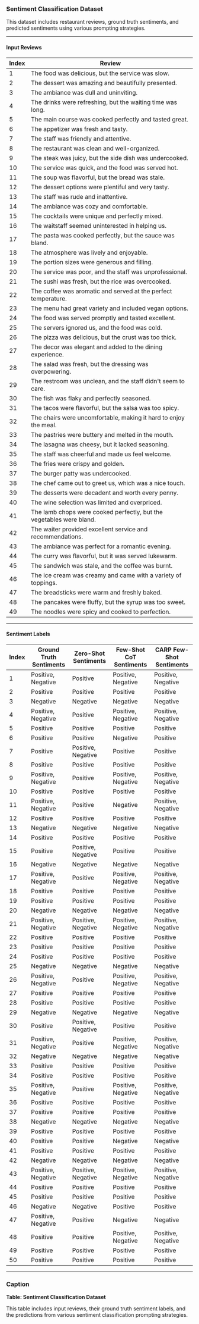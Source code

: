 
### Sentiment Classification Dataset

This dataset includes restaurant reviews, ground truth sentiments, and predicted sentiments using various prompting strategies.

---

#### Input Reviews

| **Index** | **Review** |
|-----------|------------|
| 1 | The food was delicious, but the service was slow. |
| 2 | The dessert was amazing and beautifully presented. |
| 3 | The ambiance was dull and uninviting. |
| 4 | The drinks were refreshing, but the waiting time was long. |
| 5 | The main course was cooked perfectly and tasted great. |
| 6 | The appetizer was fresh and tasty. |
| 7 | The staff was friendly and attentive. |
| 8 | The restaurant was clean and well-organized. |
| 9 | The steak was juicy, but the side dish was undercooked. |
| 10 | The service was quick, and the food was served hot. |
| 11 | The soup was flavorful, but the bread was stale. |
| 12 | The dessert options were plentiful and very tasty. |
| 13 | The staff was rude and inattentive. |
| 14 | The ambiance was cozy and comfortable. |
| 15 | The cocktails were unique and perfectly mixed. |
| 16 | The waitstaff seemed uninterested in helping us. |
| 17 | The pasta was cooked perfectly, but the sauce was bland. |
| 18 | The atmosphere was lively and enjoyable. |
| 19 | The portion sizes were generous and filling. |
| 20 | The service was poor, and the staff was unprofessional. |
| 21 | The sushi was fresh, but the rice was overcooked. |
| 22 | The coffee was aromatic and served at the perfect temperature. |
| 23 | The menu had great variety and included vegan options. |
| 24 | The food was served promptly and tasted excellent. |
| 25 | The servers ignored us, and the food was cold. |
| 26 | The pizza was delicious, but the crust was too thick. |
| 27 | The decor was elegant and added to the dining experience. |
| 28 | The salad was fresh, but the dressing was overpowering. |
| 29 | The restroom was unclean, and the staff didn't seem to care. |
| 30 | The fish was flaky and perfectly seasoned. |
| 31 | The tacos were flavorful, but the salsa was too spicy. |
| 32 | The chairs were uncomfortable, making it hard to enjoy the meal. |
| 33 | The pastries were buttery and melted in the mouth. |
| 34 | The lasagna was cheesy, but it lacked seasoning. |
| 35 | The staff was cheerful and made us feel welcome. |
| 36 | The fries were crispy and golden. |
| 37 | The burger patty was undercooked. |
| 38 | The chef came out to greet us, which was a nice touch. |
| 39 | The desserts were decadent and worth every penny. |
| 40 | The wine selection was limited and overpriced. |
| 41 | The lamb chops were cooked perfectly, but the vegetables were bland. |
| 42 | The waiter provided excellent service and recommendations. |
| 43 | The ambiance was perfect for a romantic evening. |
| 44 | The curry was flavorful, but it was served lukewarm. |
| 45 | The sandwich was stale, and the coffee was burnt. |
| 46 | The ice cream was creamy and came with a variety of toppings. |
| 47 | The breadsticks were warm and freshly baked. |
| 48 | The pancakes were fluffy, but the syrup was too sweet. |
| 49 | The noodles were spicy and cooked to perfection. |

---

#### Sentiment Labels

| **Index** | **Ground Truth Sentiments** | **Zero-Shot Sentiments** | **Few-Shot CoT Sentiments** | **CARP Few-Shot Sentiments** |
|-----------|-----------------------------|---------------------------|-----------------------------|------------------------------|
| 1 | Positive, Negative | Positive | Positive, Negative | Positive, Negative |
| 2 | Positive | Positive | Positive | Positive |
| 3 | Negative | Negative | Negative | Negative |
| 4 | Positive, Negative | Positive | Positive, Negative | Positive, Negative |
| 5 | Positive | Positive | Positive | Positive |
| 6 | Positive | Positive | Negative | Positive |
| 7 | Positive | Positive, Negative | Positive | Positive |
| 8 | Positive | Positive | Positive | Positive |
| 9 | Positive, Negative | Positive | Positive, Negative | Positive, Negative |
| 10 | Positive | Positive | Positive | Positive |
| 11 | Positive, Negative | Positive | Negative | Positive, Negative |
| 12 | Positive | Positive | Positive | Positive |
| 13 | Negative | Negative | Negative | Negative |
| 14 | Positive | Positive | Positive | Positive |
| 15 | Positive | Positive, Negative | Positive | Positive |
| 16 | Negative | Negative | Negative | Negative |
| 17 | Positive, Negative | Positive | Positive, Negative | Positive, Negative |
| 18 | Positive | Positive | Positive | Positive |
| 19 | Positive | Positive | Positive | Positive |
| 20 | Negative | Negative | Negative | Negative |
| 21 | Positive, Negative | Positive, Negative | Positive, Negative | Positive, Negative |
| 22 | Positive | Positive | Positive | Positive |
| 23 | Positive | Positive | Positive | Positive |
| 24 | Positive | Positive | Positive | Positive |
| 25 | Negative | Negative | Negative | Negative |
| 26 | Positive, Negative | Positive | Positive, Negative | Positive, Negative |
| 27 | Positive | Positive | Positive | Positive |
| 28 | Positive | Positive | Positive | Positive |
| 29 | Negative | Negative | Negative | Negative |
| 30 | Positive | Positive, Negative | Positive | Positive |
| 31 | Positive, Negative | Positive | Positive, Negative | Positive, Negative |
| 32 | Negative | Negative | Negative | Negative |
| 33 | Positive | Positive | Positive | Positive |
| 34 | Positive | Positive | Positive | Positive |
| 35 | Positive, Negative | Positive | Positive, Negative | Positive, Negative |
| 36 | Positive | Positive | Positive | Positive |
| 37 | Positive | Positive | Positive | Positive |
| 38 | Negative | Negative | Negative | Negative |
| 39 | Positive | Positive | Positive | Positive |
| 40 | Positive | Positive | Negative | Negative |
| 41 | Positive | Positive | Positive | Positive |
| 42 | Negative | Negative | Negative | Negative |
| 43 | Positive, Negative | Positive, Negative | Positive, Negative | Positive, Negative |
| 44 | Positive | Positive | Positive | Positive |
| 45 | Positive | Positive | Positive | Positive |
| 46 | Negative | Negative | Positive | Positive |
| 47 | Positive, Negative | Positive | Negative | Negative |
| 48 | Positive | Positive | Positive, Negative | Positive, Negative |
| 49 | Positive | Positive | Positive | Positive |
| 50 | Positive | Positive | Positive | Positive |

---

### Caption

**Table: Sentiment Classification Dataset**

This table includes input reviews, their ground truth sentiment labels, and the predictions from various sentiment classification prompting strategies.
